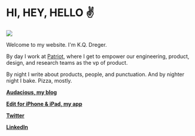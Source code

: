 # HI, HEY, HELLO ✌️

<img class="ppp" src="/images/ppp.jpeg">

Welcome to my website. I'm K.Q. Dreger. 


By day I work at [Patriot](https://patriotsoftware.com/), where I get to empower our engineering, product, design, and research teams as the vp of product. 


By night I write about products, people, and punctuation. And by nighter night I bake. Pizza, mostly. 

**[Audacious, my blog](https://audacious.blog/)**

**[Edit for iPhone & iPad, my app](/edit)**

**[Twitter](https://twitter.com/dreger)**

**[LinkedIn](https://www.linkedin.com/in/dreger)**
